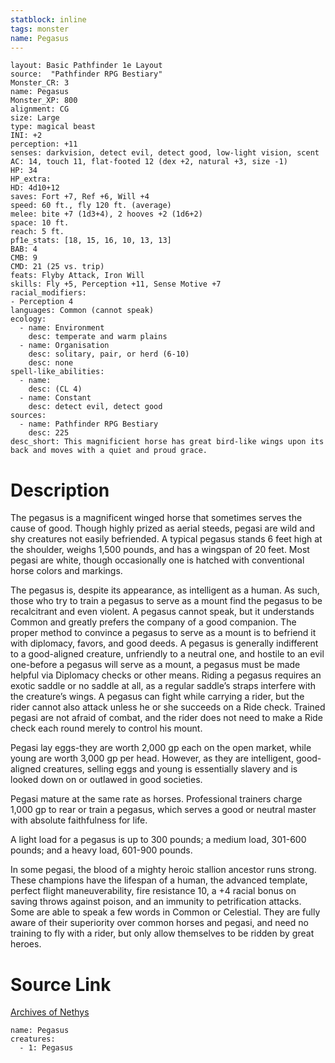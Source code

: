 ```yaml
---
statblock: inline
tags: monster
name: Pegasus
---
```

```statblock
layout: Basic Pathfinder 1e Layout
source:  "Pathfinder RPG Bestiary"
Monster_CR: 3
name: Pegasus
Monster_XP: 800
alignment: CG
size: Large
type: magical beast
INI: +2
perception: +11
senses: darkvision, detect evil, detect good, low-light vision, scent
AC: 14, touch 11, flat-footed 12 (dex +2, natural +3, size -1)
HP: 34
HP_extra: 
HD: 4d10+12
saves: Fort +7, Ref +6, Will +4
speed: 60 ft., fly 120 ft. (average)
melee: bite +7 (1d3+4), 2 hooves +2 (1d6+2)
space: 10 ft.
reach: 5 ft.
pf1e_stats: [18, 15, 16, 10, 13, 13]
BAB: 4
CMB: 9
CMD: 21 (25 vs. trip)
feats: Flyby Attack, Iron Will
skills: Fly +5, Perception +11, Sense Motive +7
racial_modifiers:
- Perception 4
languages: Common (cannot speak)
ecology:
  - name: Environment
    desc: temperate and warm plains
  - name: Organisation
    desc: solitary, pair, or herd (6-10)
    desc: none
spell-like_abilities:
  - name:
    desc: (CL 4)
  - name: Constant
    desc: detect evil, detect good
sources:
  - name: Pathfinder RPG Bestiary
    desc: 225
desc_short: This magnificient horse has great bird-like wings upon its back and moves with a quiet and proud grace.
```
# Description
The pegasus is a magnificent winged horse that sometimes serves the cause of good. Though highly prized as aerial steeds, pegasi are wild and shy creatures not easily befriended. A typical pegasus stands 6 feet high at the shoulder, weighs 1,500 pounds, and has a wingspan of 20 feet. Most pegasi are white, though occasionally one is hatched with conventional horse colors and markings.

The pegasus is, despite its appearance, as intelligent as a human. As such, those who try to train a pegasus to serve as a mount find the pegasus to be recalcitrant and even violent. A pegasus cannot speak, but it understands Common and greatly prefers the company of a good companion. The proper method to convince a pegasus to serve as a mount is to befriend it with diplomacy, favors, and good deeds. A pegasus is generally indifferent to a good-aligned creature, unfriendly to a neutral one, and hostile to an evil one-before a pegasus will serve as a mount, a pegasus must be made helpful via Diplomacy checks or other means. Riding a pegasus requires an exotic saddle or no saddle at all, as a regular saddle’s straps interfere with the creature’s wings. A pegasus can fight while carrying a rider, but the rider cannot also attack unless he or she succeeds on a Ride check. Trained pegasi are not afraid of combat, and the rider does not need to make a Ride check each round merely to control his mount.

Pegasi lay eggs-they are worth 2,000 gp each on the open market, while young are worth 3,000 gp per head. However, as they are intelligent, good-aligned creatures, selling eggs and young is essentially slavery and is looked down on or outlawed in good societies.

Pegasi mature at the same rate as horses. Professional trainers charge 1,000 gp to rear or train a pegasus, which serves a good or neutral master with absolute faithfulness for life.

A light load for a pegasus is up to 300 pounds; a medium load, 301-600 pounds; and a heavy load, 601-900 pounds.

In some pegasi, the blood of a mighty heroic stallion ancestor runs strong. These champions have the lifespan of a human, the advanced template, perfect flight maneuverability, fire resistance 10, a +4 racial bonus on saving throws against poison, and an immunity to petrification attacks. Some are able to speak a few words in Common or Celestial. They are fully aware of their superiority over common horses and pegasi, and need no training to fly with a rider, but only allow themselves to be ridden by great heroes.
# Source Link
[Archives of Nethys](https://aonprd.com/MonsterDisplay.aspx?ItemName=Pegasus)
```encounter-table
name: Pegasus
creatures:
  - 1: Pegasus
```
